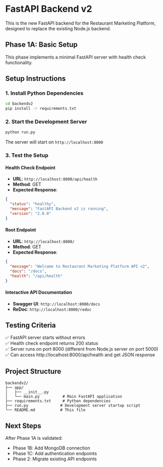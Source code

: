 # FastAPI Backend v2

This is the new FastAPI backend for the Restaurant Marketing Platform, designed to replace the existing Node.js backend.

## Phase 1A: Basic Setup

This phase implements a minimal FastAPI server with health check functionality.

## Setup Instructions

### 1. Install Python Dependencies

```bash
cd backendv2
pip install -r requirements.txt
```

### 2. Start the Development Server

```bash
python run.py
```

The server will start on `http://localhost:8000`

### 3. Test the Setup

#### Health Check Endpoint
- **URL**: `http://localhost:8000/api/health`
- **Method**: GET
- **Expected Response**:
```json
{
  "status": "healthy",
  "message": "FastAPI Backend v2 is running",
  "version": "2.0.0"
}
```

#### Root Endpoint
- **URL**: `http://localhost:8000/`
- **Method**: GET
- **Expected Response**:
```json
{
  "message": "Welcome to Restaurant Marketing Platform API v2",
  "docs": "/docs",
  "health": "/api/health"
}
```

#### Interactive API Documentation
- **Swagger UI**: `http://localhost:8000/docs`
- **ReDoc**: `http://localhost:8000/redoc`

## Testing Criteria

✅ FastAPI server starts without errors  
✅ Health check endpoint returns 200 status  
✅ Server runs on port 8000 (different from Node.js server on port 5000)  
✅ Can access http://localhost:8000/api/health and get JSON response  

## Project Structure

```
backendv2/
├── app/
│   ├── __init__.py
│   └── main.py          # Main FastAPI application
├── requirements.txt     # Python dependencies
├── run.py              # Development server startup script
└── README.md           # This file
```

## Next Steps

After Phase 1A is validated:
- Phase 1B: Add MongoDB connection
- Phase 1C: Add authentication endpoints
- Phase 2: Migrate existing API endpoints